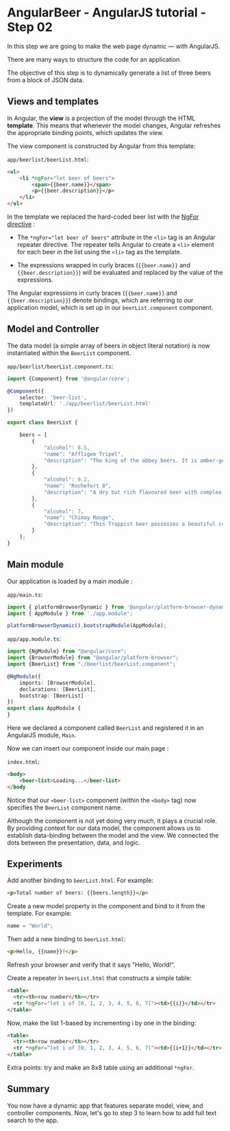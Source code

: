 # AngularBeer - AngularJS tutorial - Step 02 #

In this step we are going to make the web page dynamic — with AngularJS.

There are many ways to structure the code for an application.

The objective of this step is to dynamically generate a list of three beers from a block of JSON data.

## Views and templates ##

In Angular, the **view** is a projection of the model through the HTML **template**. This means that whenever the model changes, Angular refreshes the appropriate binding points, which updates the view.

The view component is constructed by Angular from this template:

`app/beerlist/beerList.html`:

```html
<ul>
    <li *ngFor="let beer of beers">
        <span>{{beer.name}}</span>
        <p>{{beer.description}}</p>
    </li>
</ul>
```


In the template we replaced the hard-coded beer list with the [NgFor directive](https://angular.io/docs/ts/latest/api/common/index/NgFor-directive.html) :

* The `*ngFor="let beer of beers"` attribute in the `<li>` tag is an Angular repeater directive. The repeater tells Angular to create a `<li>` element for each beer in the list using the `<li>` tag as the template.

* The expressions wrapped in curly braces (`{{beer.name}}` and `{{beer.description}}`) will be evaluated and replaced by the value of the expressions.

The Angular expressions in curly braces (`{{beer.name}}` and `{{beer.description}}`) denote bindings, which are referring to our application model, which is set up in our `beerList.component` component.

## Model and Controller #

The data model (a simple array of beers in object literal notation) is now instantiated within the `BeerList` component.

`app/beerlist/beerList.component.ts`:

```typescript
import {Component} from '@angular/core';

@Component({
    selector: 'beer-list',
    templateUrl: './app/beerlist/beerList.html'
})

export class BeerList {

    beers = [
        {
            "alcohol": 8.5,
            "name": "Affligem Tripel",
            "description": "The king of the abbey beers. It is amber-gold and pours with a deep head and original aroma, delivering a complex, full bodied flavour. Pure enjoyment! Secondary fermentation in the bottle."
        },
        {
            "alcohol": 9.2,
            "name": "Rochefort 8",
            "description": "A dry but rich flavoured beer with complex fruity and spicy flavours."
        },
        {
            "alcohol": 7,
            "name": "Chimay Rouge",
            "description": "This Trappist beer possesses a beautiful coppery colour that makes it particularly attractive. Topped with a creamy head, it gives off a slight fruity apricot smell from the fermentation. The aroma felt in the mouth is a balance confirming the fruit nuances revealed to the sense of smell. This traditional Belgian beer is best savoured at cellar temperature "
        }
    ];
}
```

## Main module

Our application is loaded by a main module :

`app/main.ts`:

```typescript
import { platformBrowserDynamic } from '@angular/platform-browser-dynamic';
import { AppModule } from './app.module';

platformBrowserDynamic().bootstrapModule(AppModule);
```


`app/app.module.ts`:

```typescript
import {NgModule} from "@angular/core";
import {BrowserModule} from "@angular/platform-browser";
import {BeerList} from "./beerlist/beerList.component";

@NgModule({
    imports: [BrowserModule],
    declarations: [BeerList],
    bootstrap: [BeerList]
})
export class AppModule {
}
```

Here we declared a component called `BeerList` and registered it in an AngularJS module, `Main`.

Now we can insert our component inside our main page :

`index.html`:

```html
<body>
    <beer-list>Loading...</beer-list>
</body
```

Notice that our `<beer-list>` component (within the `<body>` tag) now specifies the `BeerList` component name.

Although the component is not yet doing very much, it plays a crucial role. By providing context for our data model, the component allows us to establish data-binding between the model and the view. We connected the dots between the presentation, data, and logic.

## Experiments ##

Add another binding to `beerList.html`. For example:

```html
<p>Total number of beers: {{beers.length}}</p>
```

Create a new model property in the component and bind to it from the template. For example:

```typescript
name = "World";
```

Then add a new binding to `beerList.html`:

```html
<p>Hello, {{name}}!</p>
```

Refresh your browser and verify that it says "Hello, World!".

Create a repeater in `beerList.html` that constructs a simple table:

```html
<table>
  <tr><th>row number</th></tr>
  <tr *ngFor="let i of [0, 1, 2, 3, 4, 5, 6, 7]"><td>{{i}}</td></tr>
</table>
```

Now, make the list 1-based by incrementing i by one in the binding:

```html
<table>
  <tr><th>row number</th></tr>
  <tr *ngFor="let i of [0, 1, 2, 3, 4, 5, 6, 7]"><td>{{i+1}}</td></tr>
</table>
```

Extra points: try and make an 8x8 table using an additional `*ngFor`.

## Summary ##

You now have a dynamic app that features separate model, view, and controller components.
Now, let's go to step 3 to learn how to add full text search to the app.